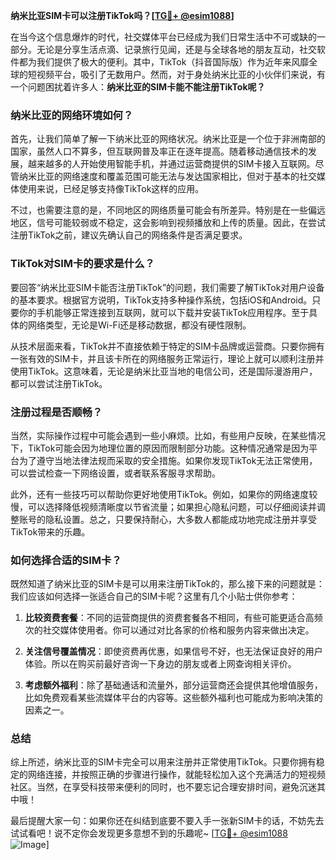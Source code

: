 **纳米比亚SIM卡可以注册TikTok吗？[[TG💪+ @esim1088](https://t.me/s/esim1088)]**

在当今这个信息爆炸的时代，社交媒体平台已经成为我们日常生活中不可或缺的一部分。无论是分享生活点滴、记录旅行见闻，还是与全球各地的朋友互动，社交软件都为我们提供了极大的便利。其中，TikTok（抖音国际版）作为近年来风靡全球的短视频平台，吸引了无数用户。然而，对于身处纳米比亚的小伙伴们来说，有一个问题困扰着许多人：**纳米比亚的SIM卡能不能注册TikTok呢？**

### 纳米比亚的网络环境如何？

首先，让我们简单了解一下纳米比亚的网络状况。纳米比亚是一个位于非洲南部的国家，虽然人口不算多，但互联网普及率正在逐年提高。随着移动通信技术的发展，越来越多的人开始使用智能手机，并通过运营商提供的SIM卡接入互联网。尽管纳米比亚的网络速度和覆盖范围可能无法与发达国家相比，但对于基本的社交媒体使用来说，已经足够支持像TikTok这样的应用。

不过，也需要注意的是，不同地区的网络质量可能会有所差异。特别是在一些偏远地区，信号可能较弱或不稳定，这会影响到视频播放和上传的质量。因此，在尝试注册TikTok之前，建议先确认自己的网络条件是否满足要求。

### TikTok对SIM卡的要求是什么？

要回答“纳米比亚SIM卡能否注册TikTok”的问题，我们需要了解TikTok对用户设备的基本要求。根据官方说明，TikTok支持多种操作系统，包括iOS和Android。只要你的手机能够正常连接到互联网，就可以下载并安装TikTok应用程序。至于具体的网络类型，无论是Wi-Fi还是移动数据，都没有硬性限制。

从技术层面来看，TikTok并不直接依赖于特定的SIM卡品牌或运营商。只要你拥有一张有效的SIM卡，并且该卡所在的网络服务正常运行，理论上就可以顺利注册并使用TikTok。这意味着，无论是纳米比亚当地的电信公司，还是国际漫游用户，都可以尝试注册TikTok。

### 注册过程是否顺畅？

当然，实际操作过程中可能会遇到一些小麻烦。比如，有些用户反映，在某些情况下，TikTok可能会因为地理位置的原因而限制部分功能。这种情况通常是因为平台为了遵守当地法律法规而采取的安全措施。如果你发现TikTok无法正常使用，可以尝试检查一下网络设置，或者联系客服寻求帮助。

此外，还有一些技巧可以帮助你更好地使用TikTok。例如，如果你的网络速度较慢，可以选择降低视频清晰度以节省流量；如果担心隐私问题，可以仔细阅读并调整账号的隐私设置。总之，只要保持耐心，大多数人都能成功地完成注册并享受TikTok带来的乐趣。

### 如何选择合适的SIM卡？

既然知道了纳米比亚的SIM卡是可以用来注册TikTok的，那么接下来的问题就是：我们应该如何选择一张适合自己的SIM卡呢？这里有几个小贴士供你参考：

1. **比较资费套餐**：不同的运营商提供的资费套餐各不相同，有些可能更适合高频次的社交媒体使用者。你可以通过对比各家的价格和服务内容来做出决定。
   
2. **关注信号覆盖情况**：即使资费再优惠，如果信号不好，也无法保证良好的用户体验。所以在购买前最好咨询一下身边的朋友或者上网查询相关评价。

3. **考虑额外福利**：除了基础通话和流量外，部分运营商还会提供其他增值服务，比如免费观看某些流媒体平台的内容等。这些额外福利也可能成为影响决策的因素之一。

### 总结

综上所述，纳米比亚的SIM卡完全可以用来注册并正常使用TikTok。只要你拥有稳定的网络连接，并按照正确的步骤进行操作，就能轻松加入这个充满活力的短视频社区。当然，在享受科技带来便利的同时，也不要忘记合理安排时间，避免沉迷其中哦！

最后提醒大家一句：如果你还在纠结到底要不要入手一张新SIM卡的话，不妨先去试试看吧！说不定你会发现更多意想不到的乐趣呢~ [[TG💪+ @esim1088](https://t.me/s/esim1088) ![Image](https://i.postimg.cc/4NQfJmqS/Snipaste-2025-05-13-00-14-12.png)]